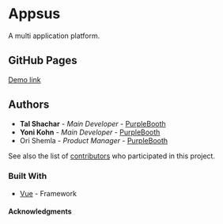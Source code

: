 # Appsus

A multi application platform.

## GitHub Pages

[Demo link](https://talshachar.github.io/appsus)

## Authors

* **Tal Shachar** - *Main Developer* - [PurpleBooth](https://github.com/talshachar)
* **Yoni Kohn** - *Main Developer* - [PurpleBooth](https://github.com/yonik94)
* Ori Shemla - *Product Manager* - [PurpleBooth](https://github.com/)

See also the list of [contributors](https://github.com/your/project/contributors) who participated in this project.

### Built With

* [Vue](https://vuejs.org/) - Framework

#### Acknowledgments

